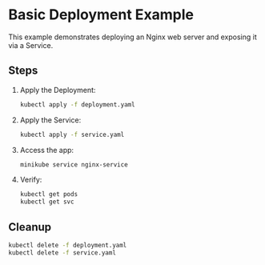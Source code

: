 # Basic Deployment Example

This example demonstrates deploying an Nginx web server and exposing it via a Service.

## Steps
1. Apply the Deployment:
   ```bash
   kubectl apply -f deployment.yaml
   ```
2. Apply the Service:
   ```bash
   kubectl apply -f service.yaml
   ```
3. Access the app:
   ```bash
   minikube service nginx-service
   ```
4. Verify:
   ```bash
   kubectl get pods
   kubectl get svc
   ```

## Cleanup
```bash
kubectl delete -f deployment.yaml
kubectl delete -f service.yaml
```